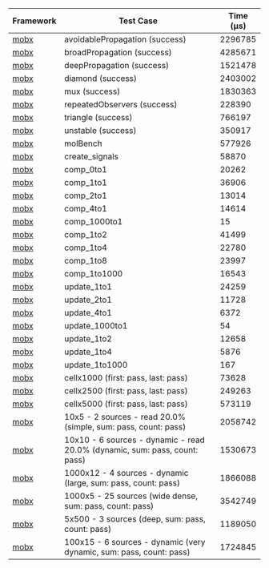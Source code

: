| Framework | Test Case | Time (μs) |
| --- | --- | --- |
| [mobx](https://github.com/mobxjs/mobx.dart) | avoidablePropagation (success) | 2296785 |
| [mobx](https://github.com/mobxjs/mobx.dart) | broadPropagation (success) | 4285671 |
| [mobx](https://github.com/mobxjs/mobx.dart) | deepPropagation (success) | 1521478 |
| [mobx](https://github.com/mobxjs/mobx.dart) | diamond (success) | 2403002 |
| [mobx](https://github.com/mobxjs/mobx.dart) | mux (success) | 1830363 |
| [mobx](https://github.com/mobxjs/mobx.dart) | repeatedObservers (success) | 228390 |
| [mobx](https://github.com/mobxjs/mobx.dart) | triangle (success) | 766197 |
| [mobx](https://github.com/mobxjs/mobx.dart) | unstable (success) | 350917 |
| [mobx](https://github.com/mobxjs/mobx.dart) | molBench | 577926 |
| [mobx](https://github.com/mobxjs/mobx.dart) | create_signals | 58870 |
| [mobx](https://github.com/mobxjs/mobx.dart) | comp_0to1 | 20262 |
| [mobx](https://github.com/mobxjs/mobx.dart) | comp_1to1 | 36906 |
| [mobx](https://github.com/mobxjs/mobx.dart) | comp_2to1 | 13014 |
| [mobx](https://github.com/mobxjs/mobx.dart) | comp_4to1 | 14614 |
| [mobx](https://github.com/mobxjs/mobx.dart) | comp_1000to1 | 15 |
| [mobx](https://github.com/mobxjs/mobx.dart) | comp_1to2 | 41499 |
| [mobx](https://github.com/mobxjs/mobx.dart) | comp_1to4 | 22780 |
| [mobx](https://github.com/mobxjs/mobx.dart) | comp_1to8 | 23997 |
| [mobx](https://github.com/mobxjs/mobx.dart) | comp_1to1000 | 16543 |
| [mobx](https://github.com/mobxjs/mobx.dart) | update_1to1 | 24259 |
| [mobx](https://github.com/mobxjs/mobx.dart) | update_2to1 | 11728 |
| [mobx](https://github.com/mobxjs/mobx.dart) | update_4to1 | 6372 |
| [mobx](https://github.com/mobxjs/mobx.dart) | update_1000to1 | 54 |
| [mobx](https://github.com/mobxjs/mobx.dart) | update_1to2 | 12658 |
| [mobx](https://github.com/mobxjs/mobx.dart) | update_1to4 | 5876 |
| [mobx](https://github.com/mobxjs/mobx.dart) | update_1to1000 | 167 |
| [mobx](https://github.com/mobxjs/mobx.dart) | cellx1000 (first: pass, last: pass) | 73628 |
| [mobx](https://github.com/mobxjs/mobx.dart) | cellx2500 (first: pass, last: pass) | 249263 |
| [mobx](https://github.com/mobxjs/mobx.dart) | cellx5000 (first: pass, last: pass) | 573119 |
| [mobx](https://github.com/mobxjs/mobx.dart) | 10x5 - 2 sources - read 20.0% (simple, sum: pass, count: pass) | 2058742 |
| [mobx](https://github.com/mobxjs/mobx.dart) | 10x10 - 6 sources - dynamic - read 20.0% (dynamic, sum: pass, count: pass) | 1530673 |
| [mobx](https://github.com/mobxjs/mobx.dart) | 1000x12 - 4 sources - dynamic (large, sum: pass, count: pass) | 1866088 |
| [mobx](https://github.com/mobxjs/mobx.dart) | 1000x5 - 25 sources (wide dense, sum: pass, count: pass) | 3542749 |
| [mobx](https://github.com/mobxjs/mobx.dart) | 5x500 - 3 sources (deep, sum: pass, count: pass) | 1189050 |
| [mobx](https://github.com/mobxjs/mobx.dart) | 100x15 - 6 sources - dynamic (very dynamic, sum: pass, count: pass) | 1724845 |
